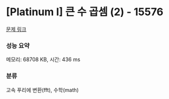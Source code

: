 # [Platinum I] 큰 수 곱셈 (2) - 15576 

[문제 링크](https://www.acmicpc.net/problem/15576) 

### 성능 요약

메모리: 68708 KB, 시간: 436 ms

### 분류

고속 푸리에 변환(fft), 수학(math)

